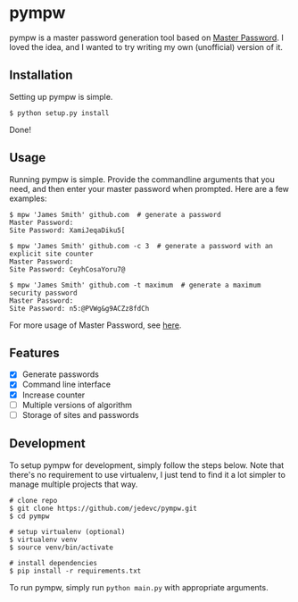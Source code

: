 # pympw

pympw is a master password generation tool based on
[Master Password](https://github.com/Lyndir/MasterPassword). I loved the idea,
and I wanted to try writing my own (unofficial) version of it.

## Installation

Setting up pympw is simple.

	$ python setup.py install

Done!

## Usage

Running pympw is simple. Provide the commandline arguments that you need, and
then enter your master password when prompted. Here are a few examples:

	$ mpw 'James Smith' github.com  # generate a password
	Master Password:
	Site Password: XamiJeqaDiku5[

	$ mpw 'James Smith' github.com -c 3  # generate a password with an explicit site counter
	Master Password:
	Site Password: CeyhCosaYoru7@

	$ mpw 'James Smith' github.com -t maximum  # generate a maximum security password
	Master Password:
	Site Password: n5:@PVWg&g9ACZz8fdCh

For more usage of Master Password, see [here](http://masterpasswordapp.com/).

## Features

- [x] Generate passwords
- [x] Command line interface
- [x] Increase counter
- [ ] Multiple versions of algorithm
- [ ] Storage of sites and passwords

## Development

To setup pympw for development, simply follow the steps below. Note that
there's no requirement to use virtualenv, I just tend to find it a lot simpler
to manage multiple projects that way.

	# clone repo
	$ git clone https://github.com/jedevc/pympw.git
	$ cd pympw

	# setup virtualenv (optional)
	$ virtualenv venv
	$ source venv/bin/activate

	# install dependencies
	$ pip install -r requirements.txt

To run pympw, simply run ```python main.py``` with appropriate arguments.
